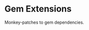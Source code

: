 Gem Extensions
==============================================================================

Monkey-patches to gem dependencies.
